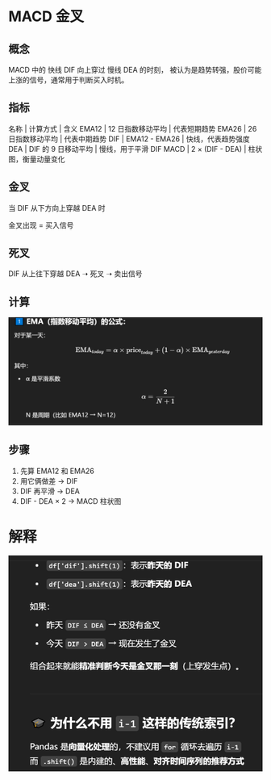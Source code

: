 # MACD 金叉

## 概念

MACD 中的 快线 DIF 向上穿过 慢线 DEA 的时刻，
被认为是趋势转强，股价可能上涨的信号，通常用于判断买入时机。

## 指标

名称 | 计算方式 | 含义
EMA12 | 12 日指数移动平均 | 代表短期趋势
EMA26 | 26 日指数移动平均 | 代表中期趋势
DIF | EMA12 - EMA26 | 快线，代表趋势强度
DEA | DIF 的 9 日移动平均 | 慢线，用于平滑 DIF
MACD | 2 × (DIF - DEA) | 柱状图，衡量动量变化

## 金叉

当 DIF 从下方向上穿越 DEA 时

金叉出现 = 买入信号

## 死叉

DIF 从上往下穿越 DEA ➝ 死叉 ➝ 卖出信号

## 计算

![alt text](image.png)

## 步骤

1. 先算 EMA12 和 EMA26
2. 用它俩做差 → DIF
3. DIF 再平滑 → DEA
4. DIF - DEA × 2 → MACD 柱状图

# 解释

![alt text](image-1.png)
